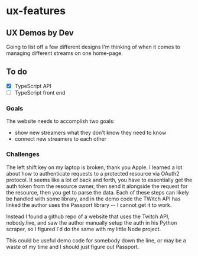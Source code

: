 # ux-features

## UX Demos by Dev

Going to list off a few different designs I'm thinking of when it comes to managing different streams on one home-page. 

## To do

- [x] TypeScript API
- [ ] TypeScript front end

### Goals

The website needs to accomplish two goals: 
 - show new streamers what they don't know they need to know
 - connect new streamers to each other

### Challenges
The left shift key on my laptop is broken, thank you Apple. I learned a lot about how to authenticate requests to a protected resource via OAuth2 protocol. It seems like a lot of back and forth, you have to essentially get the auth token from the resource owner, then send it alongside the request for the resource, then you get to parse the data. Each of these steps can likely be handled with some library, and in the demo code the TWitch API has linked the author uses the Passport library -- I cannot get it to work.

Instead I found a github repo of a website that uses the Twitch API, nobody.live, and saw the author manually setup the auth in his Python scraper, so I figured I'd do the same with my little Node project.

This could be useful demo code for somebody down the line, or may be a waste of my time and I should just figure out Passport.
